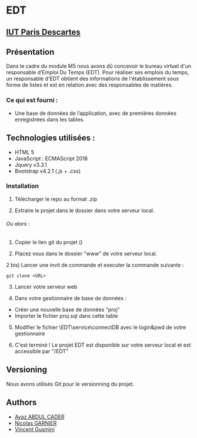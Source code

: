 # EDT


## [IUT Paris Descartes](http://www.iut.parisdescartes.fr/)


## Présentation

Dans le cadre du module M5 nous avons dû concevoir le bureau virtuel d'un responsable d’Emploi Du Temps (EDT).
Pour réaliser ses emplois du temps, un responsable d'EDT obtient des informations de l'établissement sous forme de listes et
est en relation avec des responsables de matières.


### Ce qui est fourni :

- Une base de données de l’application, avec de premières données enregistrées dans les tables.


## Technologies utilisées :

- HTML 5
- JavaScript : ECMAScript 2018
- Jquery v3.3.1
- Bootstrap v4.2.1 (.js + .css)

### Installation 

1) Télécharger le repo au format .zip

2) Extraire le projet dans le dossier dans votre serveur local. 


###### Ou alors :

1) Copier le lien git du projet (<URL>)

2) Placez vous dans le dossier "www" de votre serveur local.

2 bis) Lancer une invit de commande et executer la commande suivante :
```
git clone <URL>
```
3) Lancer votre serveur web

4) Dans votre gestionnaire de base de données :
- Créer une nouvelle base de données "proj"
- Importer le fichier proj.sql dans cette table

5) Modifier le fichier \EDT\service\connectDB avec le login&pwd de votre gestionnaire

6) C'est terminé ! Le projet EDT est disponible sur votre serveur local et est accessible par "/EDT"


## Versioning

Nous avons utilisés Git pour le versionning du projet.

## Authors

* [Ayaz ABDUL CADER](https://github.com/AyazBulls)
* [Nicolas GARNIER](https://github.com/mvestrotech)
* [Vincent Gusmini](https://github.com/VinceGusmini)
